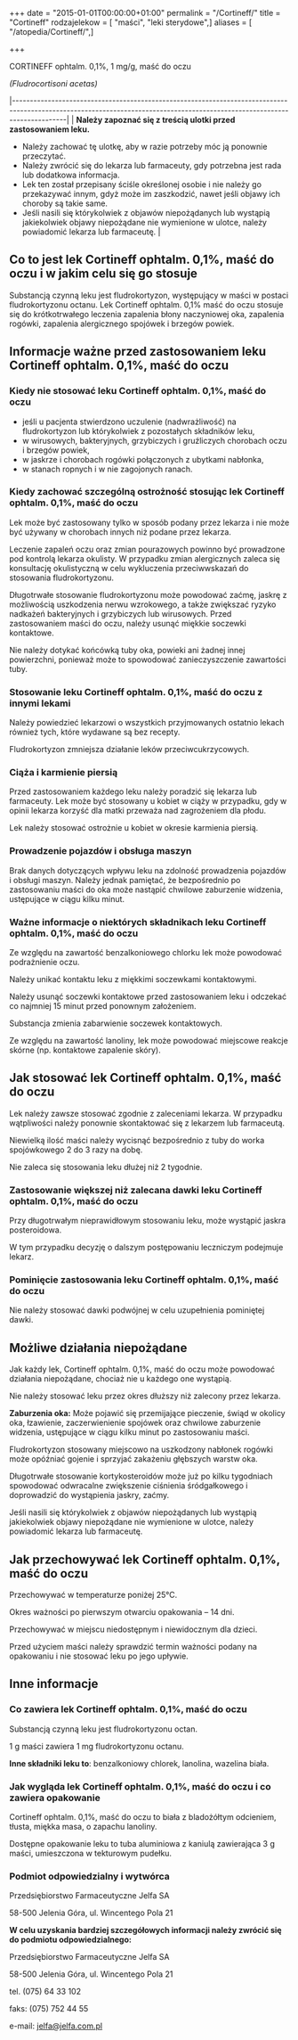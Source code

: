 +++
date = "2015-01-01T00:00:00+01:00"
permalink = "/Cortineff/"
title = "Cortineff"
rodzajelekow = [ "maści", "leki sterydowe",]
aliases = [ "/atopedia/Cortineff/",]

+++

CORTINEFF ophtalm. 0,1%, 1 mg/g, maść do oczu

*(Fludrocortisoni acetas)*

|---------------------------------------------------------------------------------------------------------------------------------------------------------------------------|
| **Należy zapoznać się z treścią ulotki przed zastosowaniem leku.**

 -   Należy zachować tę ulotkę, aby w razie potrzeby móc ją ponownie przeczytać.
 -   Należy zwrócić się do lekarza lub farmaceuty, gdy potrzebna jest rada lub dodatkowa informacja.
 -   Lek ten został przepisany ściśle określonej osobie i nie należy go przekazywać innym, gdyż może im zaszkodzić, nawet jeśli objawy ich choroby są takie same.
 -   Jeśli nasili się którykolwiek z objawów niepożądanych lub wystąpią jakiekolwiek objawy niepożądane nie wymienione w ulotce, należy powiadomić lekarza lub farmaceutę.  |

Co to jest lek Cortineff ophtalm. 0,1%, maść do oczu i w jakim celu się go stosuje
----------------------------------------------------------------------------------

Substancją czynną leku jest fludrokortyzon, występujący w maści w postaci fludrokortyzonu octanu. Lek Cortineff ophtalm. 0,1% maść do oczu stosuje się do krótkotrwałego leczenia zapalenia błony naczyniowej oka, zapalenia rogówki, zapalenia alergicznego spojówek i brzegów powiek.

Informacje ważne przed zastosowaniem leku Cortineff ophtalm. 0,1%, maść do oczu
-------------------------------------------------------------------------------

### Kiedy nie stosować leku Cortineff ophtalm. 0,1%, maść do oczu

-   jeśli u pacjenta stwierdzono uczulenie (nadwrażliwość) na fludrokortyzon lub którykolwiek z pozostałych składników leku,
-   w wirusowych, bakteryjnych, grzybiczych i gruźliczych chorobach oczu i brzegów powiek,
-   w jaskrze i chorobach rogówki połączonych z ubytkami nabłonka,
-   w stanach ropnych i w nie zagojonych ranach.

### Kiedy zachować szczególną ostrożność stosując lek Cortineff ophtalm. 0,1%, maść do oczu

Lek może być zastosowany tylko w sposób podany przez lekarza i nie może być używany w chorobach innych niż podane przez lekarza.

Leczenie zapaleń oczu oraz zmian pourazowych powinno być prowadzone pod kontrolą lekarza okulisty. W przypadku zmian alergicznych zaleca się konsultację okulistyczną w celu wykluczenia przeciwwskazań do stosowania fludrokortyzonu.

Długotrwałe stosowanie fludrokortyzonu może powodować zaćmę, jaskrę z możliwością uszkodzenia nerwu wzrokowego, a także zwiększać ryzyko nadkażeń bakteryjnych i grzybiczych lub wirusowych. Przed zastosowaniem maści do oczu, należy usunąć miękkie soczewki kontaktowe.

Nie należy dotykać końcówką tuby oka, powieki ani żadnej innej powierzchni, ponieważ może to spowodować zanieczyszczenie zawartości tuby.

### Stosowanie leku Cortineff ophtalm. 0,1%, maść do oczu z innymi lekami

Należy powiedzieć lekarzowi o wszystkich przyjmowanych ostatnio lekach również tych, które wydawane są bez recepty.

Fludrokortyzon zmniejsza działanie leków przeciwcukrzycowych.

### Ciąża i karmienie piersią

Przed zastosowaniem każdego leku należy poradzić się lekarza lub farmaceuty. Lek może być stosowany u kobiet w ciąży w przypadku, gdy w opinii lekarza korzyść dla matki przeważa nad zagrożeniem dla płodu.

Lek należy stosować ostrożnie u kobiet w okresie karmienia piersią.

### Prowadzenie pojazdów i obsługa maszyn

Brak danych dotyczących wpływu leku na zdolność prowadzenia pojazdów i obsługi maszyn. Należy jednak pamiętać, że bezpośrednio po zastosowaniu maści do oka może nastąpić chwilowe zaburzenie widzenia, ustępujące w ciągu kilku minut.

### Ważne informacje o niektórych składnikach leku Cortineff ophtalm. 0,1%, maść do oczu

Ze względu na zawartość benzalkoniowego chlorku lek może powodować podrażnienie oczu.

Należy unikać kontaktu leku z miękkimi soczewkami kontaktowymi.

Należy usunąć soczewki kontaktowe przed zastosowaniem leku i odczekać co najmniej 15 minut przed ponownym założeniem.

Substancja zmienia zabarwienie soczewek kontaktowych.

Ze względu na zawartość lanoliny, lek może powodować miejscowe reakcje skórne (np. kontaktowe zapalenie skóry).

Jak stosować lek Cortineff ophtalm. 0,1%, maść do oczu
------------------------------------------------------

Lek należy zawsze stosować zgodnie z zaleceniami lekarza. W przypadku wątpliwości należy ponownie skontaktować się z lekarzem lub farmaceutą.

Niewielką ilość maści należy wycisnąć bezpośrednio z tuby do worka spojówkowego 2 do 3 razy na dobę.

Nie zaleca się stosowania leku dłużej niż 2 tygodnie.

### Zastosowanie większej niż zalecana dawki leku Cortineff ophtalm. 0,1%, maść do oczu

Przy długotrwałym nieprawidłowym stosowaniu leku, może wystąpić jaskra posteroidowa.

W tym przypadku decyzję o dalszym postępowaniu leczniczym podejmuje lekarz.

### Pominięcie zastosowania leku Cortineff ophtalm. 0,1%, maść do oczu

Nie należy stosować dawki podwójnej w celu uzupełnienia pominiętej dawki.

Możliwe działania niepożądane
-----------------------------

Jak każdy lek, Cortineff ophtalm. 0,1%, maść do oczu może powodować działania niepożądane, chociaż nie u każdego one wystąpią.

Nie należy stosować leku przez okres dłuższy niż zalecony przez lekarza.

**Zaburzenia oka:** Może pojawić się przemijające pieczenie, świąd w okolicy oka, łzawienie, zaczerwienienie spojówek oraz chwilowe zaburzenie widzenia, ustępujące w ciągu kilku minut po zastosowaniu maści.

Fludrokortyzon stosowany miejscowo na uszkodzony nabłonek rogówki może opóźniać gojenie i sprzyjać zakażeniu głębszych warstw oka.

Długotrwałe stosowanie kortykosteroidów może już po kilku tygodniach spowodować odwracalne zwiększenie ciśnienia śródgałkowego i doprowadzić do wystąpienia jaskry, zaćmy.

Jeśli nasili się którykolwiek z objawów niepożądanych lub wystąpią jakiekolwiek objawy niepożądane nie wymienione w ulotce, należy powiadomić lekarza lub farmaceutę.

Jak przechowywać lek Cortineff ophtalm. 0,1%, maść do oczu
----------------------------------------------------------

Przechowywać w temperaturze poniżej 25°C.

Okres ważności po pierwszym otwarciu opakowania – 14 dni.

Przechowywać w miejscu niedostępnym i niewidocznym dla dzieci.

Przed użyciem maści należy sprawdzić termin ważności podany na opakowaniu i nie stosować leku po jego upływie.

Inne informacje
---------------

### Co zawiera lek Cortineff ophtalm. 0,1%, maść do oczu

Substancją czynną leku jest fludrokortyzonu octan.

1 g maści zawiera 1 mg fludrokortyzonu octanu.

**Inne składniki leku to**: benzalkoniowy chlorek, lanolina, wazelina biała.

### Jak wygląda lek Cortineff ophtalm. 0,1%, maść do oczu i co zawiera opakowanie

Cortineff ophtalm. 0,1%, maść do oczu to biała z bladożółtym odcieniem, tłusta, miękka masa, o zapachu lanoliny.

Dostępne opakowanie leku to tuba aluminiowa z kaniulą zawierająca 3 g maści, umieszczona w tekturowym pudełku.

### Podmiot odpowiedzialny i wytwórca

Przedsiębiorstwo Farmaceutyczne Jelfa SA

58-500 Jelenia Góra, ul. Wincentego Pola 21

**W celu uzyskania bardziej szczegółowych informacji należy zwrócić się do podmiotu odpowiedzialnego:**

Przedsiębiorstwo Farmaceutyczne Jelfa SA

58-500 Jelenia Góra, ul. Wincentego Pola 21

tel. (075) 64 33 102

faks: (075) 752 44 55

e-mail: jelfa@jelfa.com.pl
